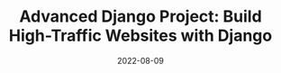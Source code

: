 ---
title: 'Advanced Django Project: Build High-Traffic Websites with Django'
date: '2022-08-09'
skills:
  - Django
issuer: LinkedIn
imageUrl: >-
  https://media.licdn.com/dms/image/C4D1FAQHFjzJKYmkiiA/feedshare-document-cover-images_1280/0/1660044854318?e=1696374000&v=beta&t=_C-nUGTozlv8YzqSDvu9bSqDcES0zmpFlFyiBTWNC7E
certificateUrl: >-
  https://www.linkedin.com/learning/certificates/76ee4d0c1fec2e89ef9418207d92ef75f8f4630b5800c22ea5552d47fba86d32?lipi=urn%3Ali%3Apage%3Ad_flagship3_profile_view_base_certifications_details%3BU0hYEK%2BGSOuXnPjDPk4NzA%3D%3D
---